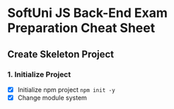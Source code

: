 # SoftUni JS Back-End Exam Preparation Cheat Sheet

## Create Skeleton Project

### 1. Initialize Project 
- [x] Initialize npm project `npm init -y`
- [x] Change module system